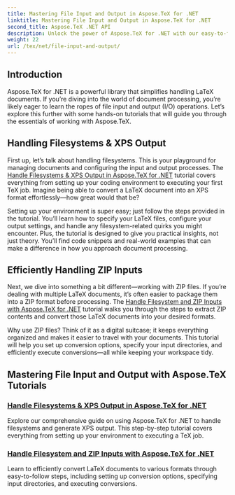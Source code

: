 ```yaml
---
title: Mastering File Input and Output in Aspose.TeX for .NET
linktitle: Mastering File Input and Output in Aspose.TeX for .NET
second_title: Aspose.TeX .NET API
description: Unlock the power of Aspose.TeX for .NET with our easy-to-follow tutorials on file input/output and XPS generation for seamless document processing.
weight: 22
url: /tex/net/file-input-and-output/
---
```

## Introduction

Aspose.TeX for .NET is a powerful library that simplifies handling LaTeX documents. If you’re diving into the world of document processing, you’re likely eager to learn the ropes of file input and output (I/O) operations. Let’s explore this further with some hands-on tutorials that will guide you through the essentials of working with Aspose.TeX.

## Handling Filesystems & XPS Output

First up, let’s talk about handling filesystems. This is your playground for managing documents and configuring the input and output processes. The [Handle Filesystems & XPS Output in Aspose.TeX for .NET](./handle-filesystem-and-xps-output/) tutorial covers everything from setting up your coding environment to executing your first TeX job. Imagine being able to convert a LaTeX document into an XPS format effortlessly—how great would that be? 

Setting up your environment is super easy; just follow the steps provided in the tutorial. You’ll learn how to specify your LaTeX files, configure your output settings, and handle any filesystem-related quirks you might encounter. Plus, the tutorial is designed to give you practical insights, not just theory. You’ll find code snippets and real-world examples that can make a difference in how you approach document processing.

## Efficiently Handling ZIP Inputs

Next, we dive into something a bit different—working with ZIP files. If you’re dealing with multiple LaTeX documents, it’s often easier to package them into a ZIP format before processing. The [Handle Filesystem and ZIP Inputs with Aspose.TeX for .NET](./handle-filesystem-and-zip-inputs/) tutorial walks you through the steps to extract ZIP contents and convert those LaTeX documents into your desired formats.

Why use ZIP files? Think of it as a digital suitcase; it keeps everything organized and makes it easier to travel with your documents. This tutorial will help you set up conversion options, specify your input directories, and efficiently execute conversions—all while keeping your workspace tidy. 

## Mastering File Input and Output with Aspose.TeX Tutorials
### [Handle Filesystems & XPS Output in Aspose.TeX for .NET](./handle-filesystem-and-xps-output/)
Explore our comprehensive guide on using Aspose.TeX for .NET to handle filesystems and generate XPS output. This step-by-step tutorial covers everything from setting up your environment to executing a TeX job.
### [Handle Filesystem and ZIP Inputs with Aspose.TeX for .NET](./handle-filesystem-and-zip-inputs/)
Learn to efficiently convert LaTeX documents to various formats through easy-to-follow steps, including setting up conversion options, specifying input directories, and executing conversions.